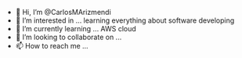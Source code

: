 - 👋 Hi, I’m @CarlosMArizmendi
- 👀 I’m interested in ... learning everything about software developing
- 🌱 I’m currently learning ... AWS cloud
- 💞️ I’m looking to collaborate on ...
- 📫 How to reach me ... 

<!---
CarlosMArizmendi/CarlosMArizmendi is a ✨ special ✨ repository because its `README.md` (this file) appears on your GitHub profile.
You can click the Preview link to take a look at your changes.
--->

